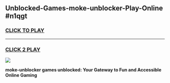 
## Unblocked-Games-moke-unblocker-Play-Online #n1qgt
<h3>
<a href="https://news.freeplayer.one?title=moke-unblocker&ref=3">CLICK TO PLAY</a></h3>
<hr>

<h3>
<a href="https://news.freeplayer.one?title=moke-unblocker&ref=3">CLICK 2 PLAY</a>
  
</h3>

<a href="https://news.freeplayer.one?title=moke-unblocker&ref=3"><img src="https://clearcache.store/games.png"></a>


**moke-unblocker games unblocked: Your Gateway to Fun and Accessible Online Gaming**
